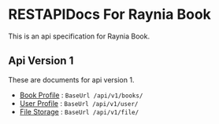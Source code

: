 # RESTAPIDocs For Raynia Book

This is an api specification for Raynia Book.

## Api Version 1

These are documents for api version 1.

* [Book Profile](v1/bookProfile.md) : `BaseUrl /api/v1/books/`
* [User Profile](v1/userProfile.md) : `BaseUrl /api/v1/user/`
* [File Storage](v1/fileStorage.md) : `BaseUrl /api/v1/file/`